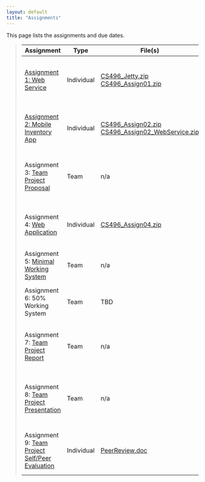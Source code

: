 ```yaml
---
layout: default
title: "Assignments"
---
```


This page lists the assignments and due dates.

> Assignment | Type | File(s) | Due
> ---------- | ---- | ------- | ---
> [Assignment 1: Web Service](assign01.html) | Individual | [CS496\_Jetty.zip](CS496_Jetty.zip) <br /> [CS496\_Assign01.zip](CS496_Assign01.zip) | Tues, Feb 11th by 11:59 PM
> [Assignment 2: Mobile Inventory App](assign02.html) | Individual | [CS496\_Assign02.zip](CS496_Assign02.zip) <br /> [CS496\_Assign02\_WebService.zip](CS496_Assign02_WebService.zip) | Fri, Feb 28th by 11:59 PM
> Assignment 3: [Team Project Proposal](project.html) | Team | n/a | Mon, Mar 17th by 11:59 PM
> Assignment 4: [Web Application](assign04.html) | Individual | [CS496\_Assign04.zip](CS496_Assign04.zip) | Tues, Mar 25th by 11:59 PM
> Assignment 5: [Minimal Working System](mws.html) | Team | n/a | Thurs, Apr 3rd in class
> Assignment 6: 50% Working System | Team | TBD | Thurs, Apr 24th in class
> Assignment 7: [Team Project Report](project.html) | Team | n/a | Tues, May 13th by 11:59 PM
> Assignment 8: [Team Project Presentation](presentationGuidelines.html) | Team | n/a | Tues, May 13th 10:15 AM - 12:15 PM
> Assignment 9: [Team Project Self/Peer Evaluation](assign09.html) | Individual | [PeerReview.doc](PeerReview.doc) | Tues, May 13th by 11:59 PM
